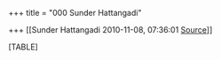 +++
title = "000 Sunder Hattangadi"

+++
[[Sunder Hattangadi	2010-11-08, 07:36:01 [Source](https://groups.google.com/g/samskrita/c/6oHAzC0TAyw)]]



[TABLE]

